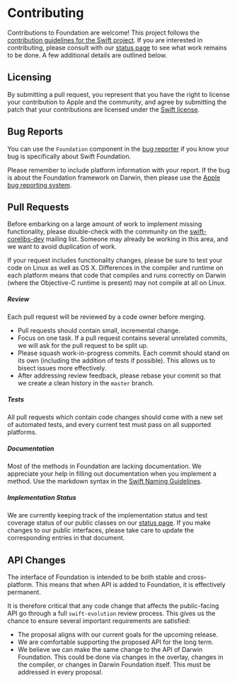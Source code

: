 # Contributing

Contributions to Foundation are welcome! This project follows the [contribution guidelines for the Swift project](https://swift.org/contributing/#contributing-code). If you are interested in contributing, please consult with our [status page](Docs/Status.md) to see what work remains to be done. A few additional details are outlined below.

## Licensing

By submitting a pull request, you represent that you have the right to license your contribution to Apple and the community, and agree by submitting the patch that your contributions are licensed under the [Swift license](https://swift.org/LICENSE.txt).


## Bug Reports

You can use the `Foundation` component in the [bug reporter](https://bugs.swift.org) if you know your bug is specifically about Swift Foundation.

Please remember to include platform information with your report. If the bug is about the Foundation framework on Darwin, then please use the [Apple bug reporting system](https://bugreport.apple.com).

## Pull Requests

Before embarking on a large amount of work to implement missing functionality, please double-check with the community on the [swift-corelibs-dev](https://lists.swift.org/mailman/listinfo/swift-corelibs-dev) mailing list. Someone may already be working in this area, and we want to avoid duplication of work.

If your request includes functionality changes, please be sure to test your code on Linux as well as OS X. Differences in the compiler and runtime on each platform means that code that compiles and runs correctly on Darwin (where the Objective-C runtime is present) may not compile at all on Linux.

##### Review

Each pull request will be reviewed by a code owner before merging.

* Pull requests should contain small, incremental change.
* Focus on one task. If a pull request contains several unrelated commits, we will ask for the pull request to be split up.
* Please squash work-in-progress commits. Each commit should stand on its own (including the addition of tests if possible). This allows us to bisect issues more effectively.
* After addressing review feedback, please rebase your commit so that we create a clean history in the `master` branch.

##### Tests

All pull requests which contain code changes should come with a new set of automated tests, and every current test must pass on all supported platforms.

##### Documentation

Most of the methods in Foundation are lacking documentation. We appreciate your help in filling out documentation when you implement a method. Use the markdown syntax in the [Swift Naming Guidelines](https://swift.org/documentation/api-design-guidelines.html#write-doc-comment).

##### Implementation Status
We are currently keeping track of the implementation status and test coverage status of our public classes on our [status page](Docs/Status.md). If you make changes to our public interfaces, please take care to update the corresponding entries in that document.

## API Changes

The interface of Foundation is intended to be both stable and cross-platform. This means that when API is added to Foundation, it is effectively permanent.

It is therefore critical that any code change that affects the public-facing API go through a full  `swift-evolution` review process. This gives us the chance to ensure several important requirements are satisfied:

* The proposal aligns with our current goals for the upcoming release.
* We are comfortable supporting the proposed API for the long term.
* We believe we can make the same change to the API of Darwin Foundation. This could be done via changes in the overlay, changes in the compiler, or changes in Darwin Foundation itself. This must be addressed in every proposal.
